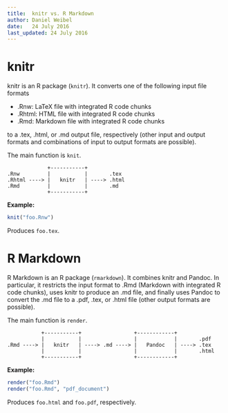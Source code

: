 ```yaml
---
title:  knitr vs. R Markdown
author: Daniel Weibel
date:   24 July 2016
last_updated: 24 July 2016
---
```


knitr
=====

knitr is an R package (`knitr`). It converts one of the following input file formats

- .Rnw: LaTeX file with integrated R code chunks
- .Rhtml: HTML file with integrated R code chunks
- .Rmd: Markdown file with integrated R code chunks

to a .tex, .html, or .md output file, respectively (other input and output formats and combinations of input to output formats are possible).

The main function is `knit`.

~~~
             +-----------+
.Rnw         |           |       .tex
.Rhtml ----> |   knitr   | ----> .html
.Rmd         |           |       .md
             +-----------+
~~~

**Example:**

~~~R
knit("foo.Rnw")
~~~

Produces `foo.tex`.



R Markdown
==========

R Markdown is an R package (`rmarkdown`). It combines knitr and Pandoc. In particular, it restricts the input format to .Rmd (Markdown with integrated R code chunks), uses knitr to produce an .md file, and finally uses Pandoc to convert the .md file to a .pdf, .tex, or .html file (other output formats are possible).

The main function is `render`. 


~~~
           +-----------+                 +------------+
           |           |                 |            |       .pdf
.Rmd ----> |   knitr   | ----> .md ----> |   Pandoc   | ----> .tex
           |           |                 |            |       .html
           +-----------+                 +------------+
~~~

**Example:**

~~~R
render("foo.Rmd")
render("foo.Rmd", "pdf_document")
~~~

Produces `foo.html` and `foo.pdf`, respectively.